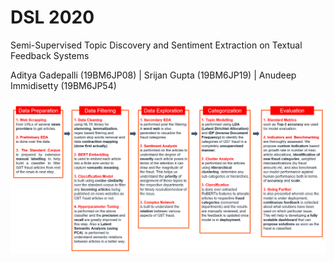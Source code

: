# DSL 2020
Semi-Supervised Topic Discovery and Sentiment Extraction on Textual Feedback Systems

Aditya Gadepalli (19BM6JP08) | Srijan Gupta (19BM6JP19) | Anudeep Immidisetty (19BM6JP54)

![Screenshot](flowchart.png)
